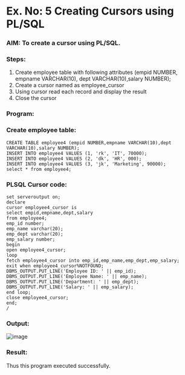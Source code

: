 # Ex. No: 5 Creating Cursors using PL/SQL

### AIM: To create a cursor using PL/SQL.

### Steps:
1. Create employee table with following attributes (empid NUMBER, empname VARCHAR(10), dept VARCHAR(10),salary NUMBER);
2. Create a cursor named as employee_cursor
3. Using cursor read each record and display the result
4. Close the cursor

### Program:
### Create employee table:
```
CREATE TABLE employee4 (empid NUMBER,empname VARCHAR(10),dept VARCHAR(10),salary NUMBER);
INSERT INTO employee4 VALUES (1, 'rk', 'IT', 70000);
INSERT INTO employee4 VALUES (2, 'dk', 'HR', 000);
INSERT INTO employee4 VALUES (3, 'jk', 'Marketing', 90000);
select * from employee4;
```
### PLSQL Cursor code:
```
set serveroutput on;
declare
cursor employee4_cursor is
select empid,empname,dept,salary
from employee4;
emp_id number;
emp_name varchar(20);
emp_dept varchar(20);
emp_salary number;
begin
open employee4_cursor;
loop
fetch employee4_cursor into emp_id,emp_name,emp_dept,emp_salary;
exit when employee4_cursor%NOTFOUND;
DBMS_OUTPUT.PUT_LINE('Employee ID: ' || emp_id);
DBMS_OUTPUT.PUT_LINE('Employee Name: ' || emp_name);
DBMS_OUTPUT.PUT_LINE('Department: ' || emp_dept);
DBMS_OUTPUT.PUT_LINE('Salary: ' || emp_salary);
end loop;
close employee4_cursor;
end;
/
```
### Output:
![image](https://github.com/JivanKarthick/Ex-no-6-Creating-Cursors-using-PL-SQL/assets/121165867/ba40b4e6-d47a-4956-9fcf-04208883cadb)



### Result:
Thus this program executed successfully.
